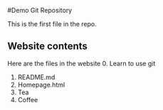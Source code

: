 #Demo Git Repository

This is the first file in the repo.

## Website contents

Here are the files in the website
0. Learn to use git
1. README.md
2. Homepage.html
4. Tea 
5. Coffee
